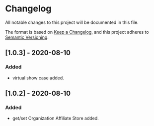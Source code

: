 # Changelog

All notable changes to this project will be documented in this file.

The format is based on [Keep a Changelog](https://keepachangelog.com/en/1.0.0/),
and this project adheres to [Semantic Versioning](https://semver.org/spec/v2.0.0.html).

## [1.0.3] - 2020-08-10

### Added

- virtual show case added.

## [1.0.2] - 2020-08-10

### Added

- get/set Organization Affiliate Store added.

